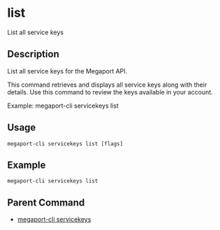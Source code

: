 # list

List all service keys

## Description

List all service keys for the Megaport API.

This command retrieves and displays all service keys along with their details.
Use this command to review the keys available in your account.

Example:
  megaport-cli servicekeys list



## Usage

```
megaport-cli servicekeys list [flags]
```

## Example

```
megaport-cli servicekeys list
```

## Parent Command

* [megaport-cli servicekeys](servicekeys.md)







